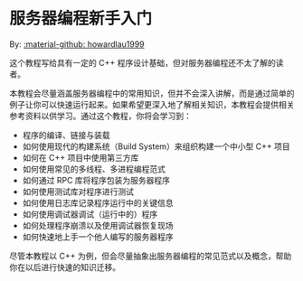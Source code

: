 # 服务器编程新手入门

By: [:material-github: howardlau1999](https://github.com/howardlau1999)

这个教程写给具有一定的 C++ 程序设计基础，但对服务器编程还不太了解的读者。

本教程会尽量涵盖服务器编程中的常用知识，但并不会深入讲解，而是通过简单的例子让你可以快速运行起来。如果希望更深入地了解相关知识，本教程会提供相关参考资料以供学习。通过这个教程，你将会学习到：

- 程序的编译、链接与装载
- 如何使用现代的构建系统（Build System）来组织构建一个中小型 C++ 项目
- 如何在 C++ 项目中使用第三方库
- 如何使用常见的多线程、多进程编程范式
- 如何通过 RPC 库将程序包装为服务器程序
- 如何使用测试库对程序进行测试
- 如何使用日志库记录程序运行中的关键信息
- 如何使用调试器调试（运行中的）程序
- 如何处理程序崩溃以及使用调试器恢复现场
- 如何快速地上手一个他人编写的服务器程序

尽管本教程以 C++ 为例，但会尽量抽象出服务器编程的常见范式以及概念，帮助你在以后进行快速的知识迁移。

